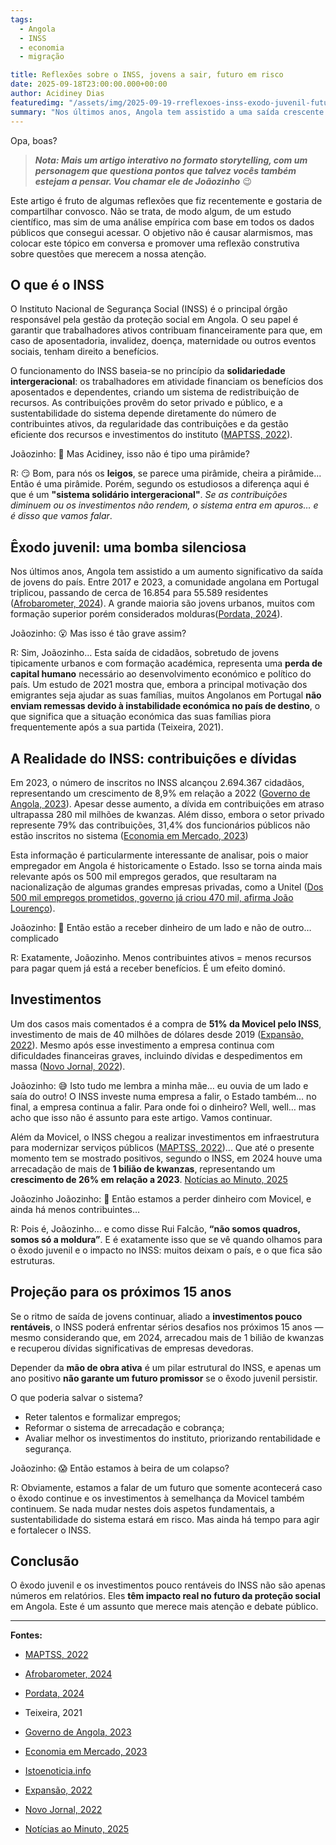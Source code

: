 ```yaml
---
tags:
  - Angola
  - INSS
  - economia
  - migração

title: Reflexões sobre o INSS, jovens a sair, futuro em risco
date: 2025-09-18T23:00:00.000+00:00
author: Acidiney Dias
featuredimg: "/assets/img/2025-09-19-rreflexoes-inss-exodo-juvenil-futuro-risco.jpeg"
summary: "Nos últimos anos, Angola tem assistido a uma saída crescente de jovens em idade ativa. O INSS enfrenta desafios de arrecadação e investimentos pouco rentáveis. Um artigo para refletirmos sobre um assunto pouco discutido."
---
```


Opa, boas?

> **_Nota: Mais um artigo interativo no formato storytelling, com um personagem que questiona pontos que talvez vocês também estejam a pensar. Vou chamar ele de Joãozinho_** 😉


Este artigo é fruto de algumas reflexões que fiz recentemente e gostaria de compartilhar convosco. Não se trata, de modo algum, de um estudo científico, mas sim de uma análise empírica com base em todos os dados públicos que consegui acessar. O objetivo não é causar alarmismos, mas colocar este tópico em conversa e promover uma reflexão construtiva sobre questões que merecem a nossa atenção.

## O que é o INSS

O Instituto Nacional de Segurança Social (INSS) é o principal órgão responsável pela gestão da proteção social em Angola. O seu papel é garantir que trabalhadores ativos contribuam financeiramente para que, em caso de aposentadoria, invalidez, doença, maternidade ou outros eventos sociais, tenham direito a benefícios.

O funcionamento do INSS baseia-se no princípio da **solidariedade intergeracional**: os trabalhadores em atividade financiam os benefícios dos aposentados e dependentes, criando um sistema de redistribuição de recursos. As contribuições provêm do setor privado e público, e a sustentabilidade do sistema depende diretamente do número de contribuintes ativos, da regularidade das contribuições e da gestão eficiente dos recursos e investimentos do instituto ([MAPTSS, 2022](https://www.maptss.gov.ao/2022/06/21/inss-faz-investimentos-para-garantir-sustentabilidade-na-proteccao-social-obrigatoria/)).

Joãozinho: 🧐 Mas Acidiney, isso não é tipo uma pirâmide?

R: 😏 Bom, para nós os **leigos**, se parece uma pirâmide, cheira a pirâmide... Então é uma pirâmide.
Porém, segundo os estudiosos a diferença aqui é que é um **"sistema solidário intergeracional"**. _Se as contribuições diminuem ou os investimentos não rendem, o sistema entra em apuros… e é disso que vamos falar_.

## Êxodo juvenil: uma bomba silenciosa

Nos últimos anos, Angola tem assistido a um aumento significativo da saída de jovens do país. Entre 2017 e 2023, a comunidade angolana em Portugal triplicou, passando de cerca de 16.854 para 55.589 residentes ([Afrobarometer, 2024](https://www.afrobarometer.org/publication/ad955-os-angolanos-tem-opinioes-divergentes-sobre-a-migracao-mas-a-maioria-ja-pensou-em-sair-do-pais/)). A grande maioria são jovens urbanos, muitos com formação superior porém considerados molduras([Pordata, 2024](https://www.pordata.pt/sites/default/files/2024-07/f_2023_12_12_pr_dia_internacional_dos_migrantes_vf.pdf)).

Joãozinho: 😮 Mas isso é tão grave assim?

R: Sim, Joãozinho… Esta saída de cidadãos, sobretudo de jovens tipicamente urbanos e com formação académica, representa uma **perda de capital humano** necessário ao desenvolvimento económico e político do país.
Um estudo de 2021 mostra que, embora a principal motivação dos emigrantes seja ajudar as suas famílias, muitos Angolanos em Portugal **não enviam remessas devido à instabilidade económica no país de destino**, o que significa que a situação económica das suas famílias piora frequentemente após a sua partida (Teixeira, 2021).

## A Realidade do INSS: contribuições e dívidas

Em 2023, o número de inscritos no INSS alcançou 2.694.367 cidadãos, representando um crescimento de 8,9% em relação a 2022 ([Governo de Angola, 2023](https://governo.gov.ao/noticias/1128/governo/de-2022-a-2023/inss-regista-crescimento-de-89-por-cento-de-contribuintes)). Apesar desse aumento, a dívida em contribuições em atraso ultrapassa 280 mil milhões de kwanzas. Além disso, embora o setor privado represente 79% das contribuições, 31,4% dos funcionários públicos não estão inscritos no sistema ([Economia em Mercado, 2023](https://www.economiaemercado.com/artigo/sector-privado-sustenta-seguranca-social-em-angola))

Esta informação é particularmente interessante de analisar, pois o maior empregador em Angola é historicamente o Estado. Isso se torna ainda mais relevante após os 500 mil empregos gerados, que resultaram na nacionalização de algumas grandes empresas privadas, como a Unitel ([Dos 500 mil empregos prometidos, governo já criou 470 mil, afirma João Lourenço](https://www.istoenoticia.info/dos-500-mil-empregos-prometidos-governo-ja-criou-470-mil-afirma-joao-lourenco/)).

Joãozinho: 😬 Então estão a receber dinheiro de um lado e não de outro… complicado

R: Exatamente, Joãozinho. Menos contribuintes ativos = menos recursos para pagar quem já está a receber benefícios. É um efeito dominó.

## Investimentos

Um dos casos mais comentados é a compra de **51% da Movicel pelo INSS**, investimento de mais de 40 milhões de dólares desde 2019 ([Expansão, 2022](https://expansao.co.ao/empresas/detalhe/movicel-formaliza-aumento-de-capital-e-inss-torna-se-socio-maioritario-com-51-do-capital-60744.html)). Mesmo após esse investimento a empresa continua com dificuldades financeiras graves, incluindo dívidas e despedimentos em massa ([Novo Jornal, 2022](https://www.novojornal.co.ao/economia/detalhe/para-onde-foi-o-dinheiro-da-movicel-pergunta-feita-por-muitos-mas-que-poucos-sabem-responder-64595.html)).

Joãozinho: 😅 Isto tudo me lembra a minha mãe… eu ouvia de um lado e saía do outro! O INSS investe numa empresa a falir, o Estado também… no final, a empresa continua a falir. Para onde foi o dinheiro? Well, well… mas acho que isso não é assunto para este artigo. Vamos continuar.

Além da Movicel, o INSS chegou a realizar investimentos em infraestrutura para modernizar serviços públicos ([MAPTSS, 2022](https://www.maptss.gov.ao/2022/06/21/inss-faz-investimentos-para-garantir-sustentabilidade-na-proteccao-social-obrigatoria/))... Que até o presente momento tem se mostrado positivos,
segundo o INSS, em 2024 houve uma arrecadação de mais de **1 bilião de kwanzas**, representando um **crescimento de 26% em relação a 2023**. [Notícias ao Minuto, 2025](https://www.noticiasaominuto.com/mundo/2816228/ss-angolana-mais-que-triplicou-em-2024-arrecadacao-de-contribuicoes)

Joãozinho Joãozinho: 🤨 Então estamos a perder dinheiro com Movicel, e ainda há menos contribuintes…

R: Pois é, Joãozinho… e como disse Rui Falcão, **“não somos quadros, somos só a moldura”**. E é exatamente isso que se vê quando olhamos para o êxodo juvenil e o impacto no INSS: muitos deixam o país, e o que fica são estruturas.

## Projeção para os próximos 15 anos

Se o ritmo de saída de jovens continuar, aliado a **investimentos pouco rentáveis**, o INSS poderá enfrentar sérios desafios nos próximos 15 anos — mesmo considerando que, em 2024, arrecadou mais de 1 bilião de kwanzas e recuperou dívidas significativas de empresas devedoras.

Depender da **mão de obra ativa** é um pilar estrutural do INSS, e apenas um ano positivo **não garante um futuro promissor** se o êxodo juvenil persistir.

O que poderia salvar o sistema?

- Reter talentos e formalizar empregos;
- Reformar o sistema de arrecadação e cobrança;
- Avaliar melhor os investimentos do instituto, priorizando rentabilidade e segurança.

Joãozinho: 😱 Então estamos à beira de um colapso?

R: Obviamente, estamos a falar de um futuro que somente acontecerá caso o êxodo continue e os investimentos à semelhança da Movicel também continuem. Se nada mudar nestes dois aspetos fundamentais, a sustentabilidade do sistema estará em risco. Mas ainda há tempo para agir e fortalecer o INSS.

## Conclusão

O êxodo juvenil e os investimentos pouco rentáveis do INSS não são apenas números em relatórios. Eles **têm impacto real no futuro da proteção social** em Angola. Este é um assunto que merece mais atenção e debate público.

---

**Fontes:**

- [MAPTSS, 2022](https://www.maptss.gov.ao/2022/06/21/inss-faz-investimentos-para-garantir-sustentabilidade-na-proteccao-social-obrigatoria/)

- [Afrobarometer, 2024](https://www.afrobarometer.org/publication/ad955-os-angolanos-tem-opinioes-divergentes-sobre-a-migracao-mas-a-maioria-ja-pensou-em-sair-do-pais/)

- [Pordata, 2024](https://www.pordata.pt/sites/default/files/2024-07/f_2023_12_12_pr_dia_internacional_dos_migrantes_vf.pdf)

- Teixeira, 2021

- [Governo de Angola, 2023](https://governo.gov.ao/noticias/1128/governo/de-2022-a-2023/inss-regista-crescimento-de-89-por-cento-de-contribuintes)

- [Economia em Mercado, 2023](https://www.economiaemercado.com/artigo/sector-privado-sustenta-seguranca-social-em-angola)

- [Istoenoticia.info](https://www.istoenoticia.info/dos-500-mil-empregos-prometidos-governo-ja-criou-470-mil-afirma-joao-lourenco/)

- [Expansão, 2022](https://expansao.co.ao/empresas/detalhe/movicel-formaliza-aumento-de-capital-e-inss-torna-se-socio-maioritario-com-51-do-capital-60744.html)

- [Novo Jornal, 2022](https://www.novojornal.co.ao/economia/detalhe/para-onde-foi-o-dinheiro-da-movicel-pergunta-feita-por-muitos-mas-que-poucos-sabem-responder-64595.html)

- [Notícias ao Minuto, 2025](https://www.noticiasaominuto.com/mundo/2816228/ss-angolana-mais-que-triplicou-em-2024-arrecadacao-de-contribuicoes)
